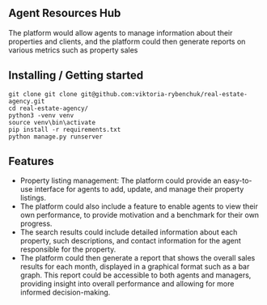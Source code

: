 ## Agent Resources Hub
The platform would allow agents to manage information about their properties and clients, and the platform could then generate reports on various metrics such as property sales

## Installing / Getting started


```shell
git clone git clone git@github.com:viktoria-rybenchuk/real-estate-agency.git
cd real-estate-agency/
python3 -venv venv 
source venv\bin\activate
pip install -r requirements.txt
python manage.py runserver
```


## Features

* Property listing management: The platform could provide an easy-to-use interface for agents to add, update, and manage their property listings. 
* The platform could also include a feature to enable agents to view their own performance, to provide motivation and a benchmark for their own progress. 
* The search results could include detailed information about each property, such  descriptions, and contact information for the agent responsible for the property. 
* The platform could then generate a report that shows the overall sales results for each month, displayed in a graphical format such as a bar graph. This report could be accessible to both agents and managers, providing insight into overall performance and allowing for more informed decision-making.

